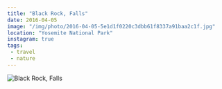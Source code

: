 ```yaml
---
title: "Black Rock, Falls"
date: 2016-04-05
image: "/img/photo/2016-04-05-5e1d1f0220c3dbb61f8337a91baa2c1f.jpg"
location: "Yosemite National Park"
instagram: true
tags:
 - travel
 - nature
---
```


![Black Rock, Falls](/img/photo/2016-04-05-5e1d1f0220c3dbb61f8337a91baa2c1f.jpg)
